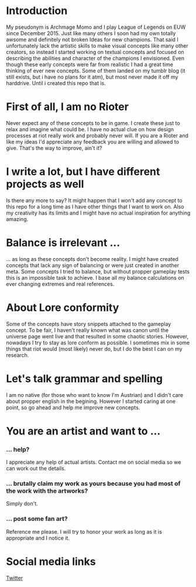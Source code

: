 # Introduction
My pseudonym is Archmage Momo and I play League of Legends on EUW since December 2015. Just like many others I soon had my own totally awsome and definitely not broken Ideas for new champions.
That said I unfortunately lack the artistic skills to make visual concepts like many other creators, so instead I started working on textual concepts and focused on describing the abilities and character of the champions I envisioned. Even though these early concepts were far from realistic I had a great time thinking of ever new concepts. Some of them landed on my tumblr blog (it still exists, but i have no plans for it atm), but most never made it off my harddrive.
Until i created this repo that is.

# First of all, I am no Rioter
Never expect any of these concepts to be in game. I create these just to relax and imagine what could be. I have no actual clue on how design processes at riot really work and probably never will.
If you are a Rioter and like my ideas I'd appreciate any feedback you are willing and allowed to give. That's the way to improve, ain't it?

# I write a lot, but I have different projects as well
Is there any more to say? It might happen that I won't add any concept to this repo for a long time as I have other things that I want to work on. Also my creativity has its limits and I might have no actual inspiration for anything amazing.

# Balance is irrelevant ...
... as long as these concepts don't become reality. I might have created concepts that lack any sign of balancing or were just created in another meta. Some concepts I tried to balance, but without propper gameplay tests this is an impossible task to achieve. I base all my balance calculations on ever changing extremes and real references.

# About Lore conformity
Some of the concepts have story snippets attached to the gameplay concept. To be fair, I haven't really known what was canon until the universe page went live and that resulted in some chaotic stories.
However, nowadays I try to stay as lore conform as possible. I sometimes mix in some things that riot would (most likely) never do, but I do the best I can on my research.

# Let's talk grammar and spelling
I am no native (for those who want to know I'm Austrian) and I didn't care about propper english in the begining. However I started caring at one point, so go ahead and help me improve new concepts.

# You are an artist and want to ...
### ... help?
I appreciate any help of actual artists. Contact me on social media so we can work out the details.
### ... brutally claim my work as yours because you had most of the work with the artworks?
Simply don't.
### ... post some fan art?
Reference me please. I will try to honor your work as long as it is appropriate and I notice it.

# Social media links
[Twitter](https://twitter.com/ArchmageMomo)